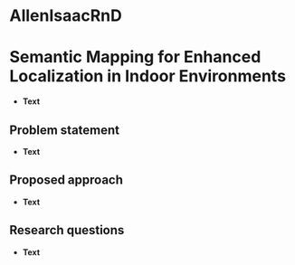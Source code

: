 # AllenIsaacRnD
# Semantic Mapping for Enhanced Localization in Indoor Environments

* **Text**



## Problem statement

* **Text**

## Proposed approach

* **Text**

## Research questions

* **Text**